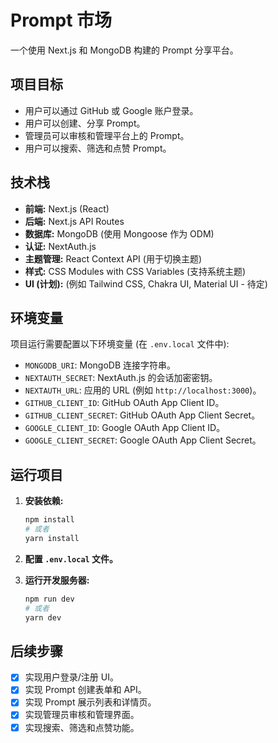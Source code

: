 # Prompt 市场

一个使用 Next.js 和 MongoDB 构建的 Prompt 分享平台。

## 项目目标

- 用户可以通过 GitHub 或 Google 账户登录。
- 用户可以创建、分享 Prompt。
- 管理员可以审核和管理平台上的 Prompt。
- 用户可以搜索、筛选和点赞 Prompt。

## 技术栈

- **前端:** Next.js (React)
- **后端:** Next.js API Routes
- **数据库:** MongoDB (使用 Mongoose 作为 ODM)
- **认证:** NextAuth.js
- **主题管理:** React Context API (用于切换主题)
- **样式:** CSS Modules with CSS Variables (支持系统主题)
- **UI (计划):** (例如 Tailwind CSS, Chakra UI, Material UI - 待定)

## 环境变量

项目运行需要配置以下环境变量 (在 `.env.local` 文件中):

- `MONGODB_URI`: MongoDB 连接字符串。
- `NEXTAUTH_SECRET`: NextAuth.js 的会话加密密钥。
- `NEXTAUTH_URL`: 应用的 URL (例如 `http://localhost:3000`)。
- `GITHUB_CLIENT_ID`: GitHub OAuth App Client ID。
- `GITHUB_CLIENT_SECRET`: GitHub OAuth App Client Secret。
- `GOOGLE_CLIENT_ID`: Google OAuth App Client ID。
- `GOOGLE_CLIENT_SECRET`: Google OAuth App Client Secret。

## 运行项目

1.  **安装依赖:**
    ```bash
    npm install
    # 或者
    yarn install
    ```

2.  **配置 `.env.local` 文件。**

3.  **运行开发服务器:**
    ```bash
    npm run dev
    # 或者
    yarn dev
    ```

## 后续步骤

- [x] 实现用户登录/注册 UI。
- [x] 实现 Prompt 创建表单和 API。
- [x] 实现 Prompt 展示列表和详情页。
- [x] 实现管理员审核和管理界面。
- [x] 实现搜索、筛选和点赞功能。